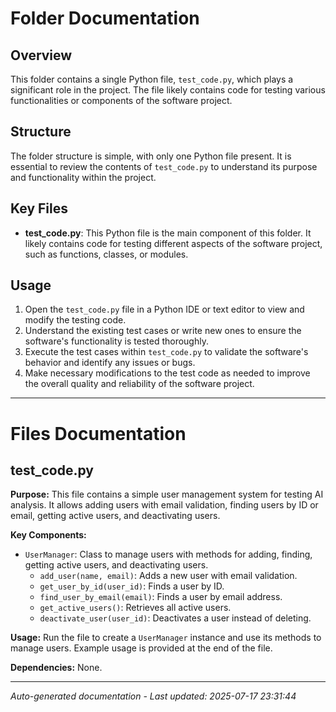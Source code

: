 # Folder Documentation

## Overview
This folder contains a single Python file, `test_code.py`, which plays a significant role in the project. The file likely contains code for testing various functionalities or components of the software project.

## Structure
The folder structure is simple, with only one Python file present. It is essential to review the contents of `test_code.py` to understand its purpose and functionality within the project.

## Key Files
- **test_code.py**: This Python file is the main component of this folder. It likely contains code for testing different aspects of the software project, such as functions, classes, or modules.

## Usage
1. Open the `test_code.py` file in a Python IDE or text editor to view and modify the testing code.
2. Understand the existing test cases or write new ones to ensure the software's functionality is tested thoroughly.
3. Execute the test cases within `test_code.py` to validate the software's behavior and identify any issues or bugs.
4. Make necessary modifications to the test code as needed to improve the overall quality and reliability of the software project.

---

# Files Documentation

## test_code.py

**Purpose:** This file contains a simple user management system for testing AI analysis. It allows adding users with email validation, finding users by ID or email, getting active users, and deactivating users.

**Key Components:**
- `UserManager`: Class to manage users with methods for adding, finding, getting active users, and deactivating users.
  - `add_user(name, email)`: Adds a new user with email validation.
  - `get_user_by_id(user_id)`: Finds a user by ID.
  - `find_user_by_email(email)`: Finds a user by email address.
  - `get_active_users()`: Retrieves all active users.
  - `deactivate_user(user_id)`: Deactivates a user instead of deleting.

**Usage:** Run the file to create a `UserManager` instance and use its methods to manage users. Example usage is provided at the end of the file.

**Dependencies:** None.

---
*Auto-generated documentation - Last updated: 2025-07-17 23:31:44*
